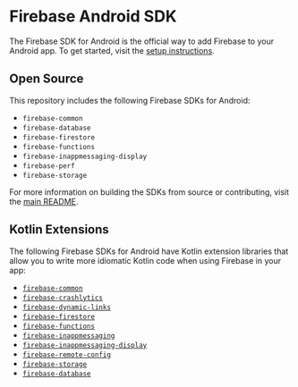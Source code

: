 # Firebase Android SDK

The Firebase SDK for Android is the official way to add Firebase to your
Android app. To get started, visit the [setup instructions][android-setup].

## Open Source

This repository includes the following Firebase SDKs for Android:

  * `firebase-common`
  * `firebase-database`
  * `firebase-firestore`
  * `firebase-functions`
  * `firebase-inappmessaging-display`
  * `firebase-perf`
  * `firebase-storage`

For more information on building the SDKs from source or contributing,
visit the [main README][main-readme].

## Kotlin Extensions

The following Firebase SDKs for Android have Kotlin extension libraries
that allow you to write more idiomatic Kotlin code when using Firebase
in your app:

  * [`firebase-common`](ktx/common.md)
  * [`firebase-crashlytics`](ktx/crashlytics.md)
  * [`firebase-dynamic-links`](ktx/dynamic-links.md)
  * [`firebase-firestore`](ktx/firestore.md)
  * [`firebase-functions`](ktx/functions.md)
  * [`firebase-inappmessaging`](ktx/inappmessaging.md)
  * [`firebase-inappmessaging-display`](ktx/inappmessaging-display.md)
  * [`firebase-remote-config`](ktx/remote-config.md)
  * [`firebase-storage`](ktx/storage.md)
  * [`firebase-database`](ktx/database.md)

[android-setup]: https://firebase.google.com/docs/android/setup
[main-readme]: https://github.com/firebase/firebase-android-sdk/blob/main/README.md

